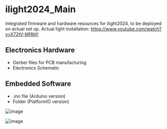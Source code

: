 # ilight2024_Main
Integrated firmware and hardware resources for ilight2024, to be deployed on actual set up.
Actual light installation: https://www.youtube.com/watch?v=X72tV-Mf8bY


## Electronics Hardware
- Gerber files for PCB manufacturing
- Electronics Schematic


## Embedded Software
- .ino file (Arduino version)
- Folder (PlatformIO version)


![image](https://github.com/user-attachments/assets/49c0aec1-3028-4e63-9d88-6ec593be31bf)


![image](https://github.com/user-attachments/assets/e1a0527e-904b-4b7f-bbbf-2195424b3b40)
